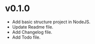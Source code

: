 # v0.1.0

- Add basic structure project in NodeJS.
- Update Readme file.
- Add Changelog file.
- Add Todo file.